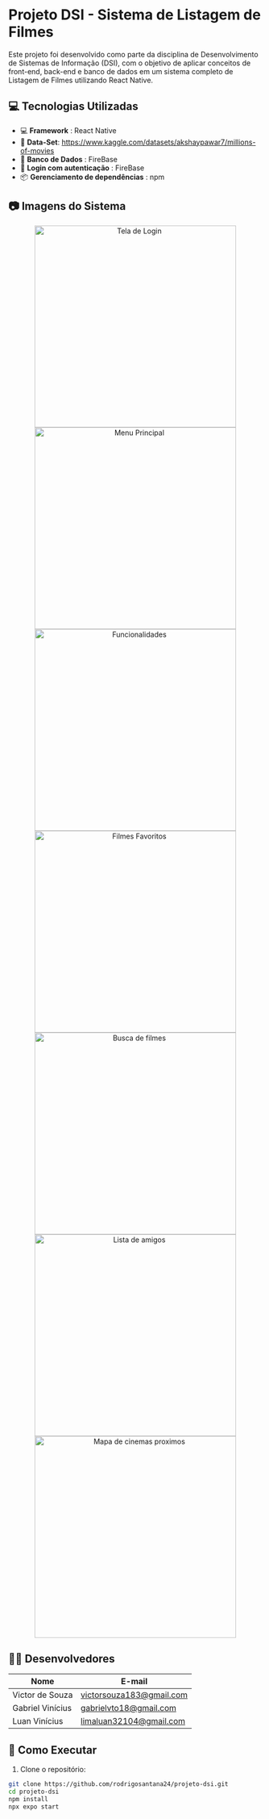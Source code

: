 # Projeto DSI - Sistema de Listagem de Filmes

Este projeto foi desenvolvido como parte da disciplina de Desenvolvimento de Sistemas de Informação (DSI), com o objetivo de aplicar conceitos de front-end, back-end e banco de dados em um sistema completo de Listagem de Filmes utilizando React Native.

## 💻 Tecnologias Utilizadas

- 💻 **Framework** : React Native
- 🧠 **Data-Set**: https://www.kaggle.com/datasets/akshaypawar7/millions-of-movies
- 💾 **Banco de Dados** : FireBase
- 🔐 **Login com autenticação** : FireBase
- 📦 **Gerenciamento de dependências** : npm

## 📷 Imagens do Sistema
<p align="center">
  <img src="images/login.jpg" width="400" alt="Tela de Login"/>
  <img src="images/menu.jpg" width="400" alt="Menu Principal"/>
  <img src="images/menu2.jpg" width="400" alt="Funcionalidades"/>
  <img src="images/favoritos.jpg" width="400" alt="Filmes Favoritos"/>
  <img src="images/buscafilmes.jpg" width="400" alt="Busca de filmes"/>
  <img src="images/listaamigos.jpg" width="400" alt="Lista de amigos"/>
  <img src="images/amapa.jpg" width="400" alt="Mapa de cinemas proximos"/>
</p>

## 👨‍💻 Desenvolvedores

| Nome                | E-mail                     |
|---------------------|-----------------------------|
| Victor de Souza     | victorsouza183@gmail.com   |
| Gabriel Vinícius     | gabrielvto18@gmail.com   |
| Luan Vinícius     | limaluan32104@gmail.com   |



## 🚀 Como Executar
1. Clone o repositório:
```bash
git clone https://github.com/rodrigosantana24/projeto-dsi.git
cd projeto-dsi
npm install
npx expo start
